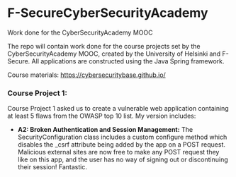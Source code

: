 # F-SecureCyberSecurityAcademy
Work done for the CyberSecurityAcademy MOOC

The repo will contain work done for the course projects set by the CyberSecurityAcademy MOOC, created by the University of Helsinki and F-Secure. All applications are constructed using the Java Spring framework.

Course materials: https://cybersecuritybase.github.io/

### Course Project 1:
Course Project 1 asked us to create a vulnerable web application containing at least 5 flaws from the OWASP top 10 list. My version includes:
* __A2: Broken Authentication and Session Management:__ The SecurityConfiguration class includes a custom configure method which disables the _csrf attribute being added by the app on a POST request. Malicious external sites are now free to make any POST request they like on this app, and the user has no way of signing out or discontinuing their session! Fantastic.
